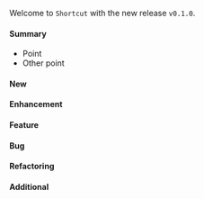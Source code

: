 Welcome to `Shortcut` with the new release `v0.1.0`.



#### Summary
* Point
* Other point



#### New



#### Enhancement



#### Feature



#### Bug



#### Refactoring



#### Additional



[//]: # (Issues which will be integrated in this release)
